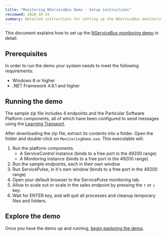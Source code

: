 ```yaml
---
title: "Monitoring NServiceBus Demo - Setup instructions"
reviewed: 2020-10-24
summary: Detailed instructions for setting up the NServiceBus monitoring demo
---
```


This document explains how to set up the [NServiceBus monitoring demo](/tutorials/monitoring-demo/) in detail.

## Prerequisites

In order to run the demo your system needs to meet the following requirements:

- Windows 8 or higher
- .NET Framework 4.6.1 and higher

## Running the demo

The sample zip file includes 4 endpoints and the Particular Software Platform components, all of which have been configured to send messages using the [Learning Transport](/transports/learning).

After downloading the zip file, extract its contents into a folder. Open the folder and double-click on `MonitoringDemo.exe`. This executable will:

1. Run the platform components.
    - A ServiceControl instance (binds to a free port in the 49200 range)
    - A Monitoring instance (binds to a free port in the 49200 range)
2. Run the sample endpoints, each in their own window
3. Run ServicePulse, in it's own window (binds to a free port in the 49200 range)
4. Open your default browser to the ServicePulse monitoring tab.
5. Allow to scale out or scale in the sales endpoint by pressing the <kbd>&uarr;</kbd> or <kbd>&darr;</kbd> key.
6. Wait for ENTER key, and will quit all processes and cleanup temporary files and folders.

## Explore the demo

Once you have the demo up and running, [begin exploring the demo](/tutorials/monitoring-demo/#demo-walk-through).
